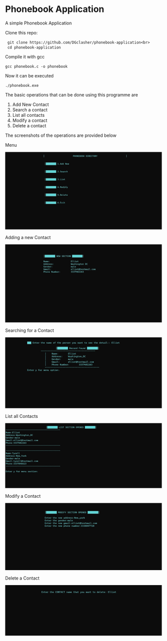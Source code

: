 # Phonebook Application

A simple Phonebook Application

Clone this repo:

     git clone https://github.com/DGclasher/phonebook-application<br>
     cd phonebook-application  
Compile it with gcc

    gcc phonebook.c -o phonebook
   
Now it can be executed
   
    ./phonebook.exe
   
The basic operations that can be done using this programme are
  
  1. Add New Contact
  2. Search a contact
  3. List all contacts
  4. Modify a contact
  5. Delete a contact

The screenshots of the operations are provided below

Menu

<img src="https://github.com/DGclasher/phonebook-application/blob/main/img/1.jpg">

Adding a new Contact

<img src="https://github.com/DGclasher/phonebook-application/blob/main/img/2.jpg">

Searching for a Contact

<img src="https://github.com/DGclasher/phonebook-application/blob/main/img/3.jpg">

List all Contacts
                         
<img src="https://github.com/DGclasher/phonebook-application/blob/main/img/4.jpg">

Modify a Contact
                         
<img src="https://github.com/DGclasher/phonebook-application/blob/main/img/5.jpg">

Delete a Contact

<img src="https://github.com/DGclasher/phonebook-application/blob/main/img/6.jpg">
